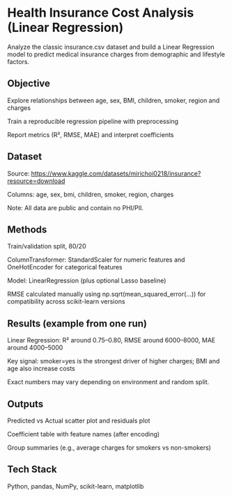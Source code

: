 # **Health Insurance Cost Analysis (Linear Regression)**

Analyze the classic insurance.csv dataset and build a Linear Regression model to predict medical insurance charges from demographic and lifestyle factors.

## Objective

Explore relationships between age, sex, BMI, children, smoker, region and charges

Train a reproducible regression pipeline with preprocessing

Report metrics (R², RMSE, MAE) and interpret coefficients

## Dataset

Source: https://www.kaggle.com/datasets/mirichoi0218/insurance?resource=download

Columns: age, sex, bmi, children, smoker, region, charges

Note: All data are public and contain no PHI/PII.

## Methods

Train/validation split, 80/20

ColumnTransformer: StandardScaler for numeric features and OneHotEncoder for categorical features

Model: LinearRegression (plus optional Lasso baseline)

RMSE calculated manually using np.sqrt(mean_squared_error(...)) for compatibility across scikit-learn versions

## Results (example from one run)

Linear Regression: R² around 0.75–0.80, RMSE around 6000–8000, MAE around 4000–5000

Key signal: smoker=yes is the strongest driver of higher charges; BMI and age also increase costs

Exact numbers may vary depending on environment and random split.

## Outputs

Predicted vs Actual scatter plot and residuals plot

Coefficient table with feature names (after encoding)

Group summaries (e.g., average charges for smokers vs non-smokers)

## Tech Stack

Python, pandas, NumPy, scikit-learn, matplotlib
